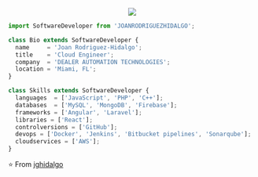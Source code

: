 <p align="center">
  <img src="https://upload.wikimedia.org/wikipedia/commons/e/e3/AWS_Band_logo.svg" />
</p>

```js
import SoftwareDeveloper from 'JOANRODRIGUEZHIDALGO';

class Bio extends SoftwareDeveloper {
  name     = 'Joan Rodriguez-Hidalgo';
  title    = 'Cloud Engineer';
  company  = 'DEALER AUTOMATION TECHNOLOGIES';
  location = 'Miami, FL';
}

class Skills extends SoftwareDeveloper {
  languages  = ['JavaScript', 'PHP', 'C++'];
  databases  = ['MySQL', 'MongoDB', 'Firebase'];
  frameworks = ['Angular', 'Laravel'];
  libraries = ['React'];
  controlversions = ['GitHub'];
  devops = ['Docker', 'Jenkins', 'Bitbucket pipelines', 'Sonarqube'];
  cloudservices = ['AWS'];
}
```

⭐️ From [jghidalgo](https://github.com/jghidalgo)
